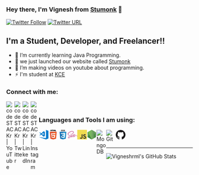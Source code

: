 ### Hey there, I'm Vignesh from [Stumonk][website] 👋

[<img alt="Twitter Follow" src="https://img.shields.io/twitter/follow/vigneshrml?color=%231E99E6&label=Follow%20%40vigneshrml&logo=twitter&style=for-the-badge">][twitter]
[<img alt="Twitter URL" src="https://img.shields.io/twitter/url?color=%23E37001&label=join%20our%20community&style=for-the-badge&url=http%3A%2F%2Fstumonk.herokuapp.com%2F">][website]

## I'm a Student, Developer, and Freelancer!!

- 🌱 I’m currently learning Java Programming.
- 🔭 we just launched our website called [Stumonk][website]
- 👯 I’m making videos on youtube about programming.
- ⚡ I'm student at [KCE][college]

### Connect with me:

[<img align="left" alt="codeSTACKr | YouTube" width="22px" src="https://cdn.jsdelivr.net/npm/simple-icons@v3/icons/youtube.svg" />][youtube]
[<img align="left" alt="codeSTACKr | Twitter" width="22px" src="https://cdn.jsdelivr.net/npm/simple-icons@v3/icons/twitter.svg" />][twitter]
[<img align="left" alt="codeSTACKr | LinkedIn" width="22px" src="https://cdn.jsdelivr.net/npm/simple-icons@v3/icons/linkedin.svg" />][linkedin]
[<img align="left" alt="codeSTACKr | Instagram" width="22px" src="https://cdn.jsdelivr.net/npm/simple-icons@v3/icons/instagram.svg" />][instagram]

<br />

### Languages and Tools I am using:

[<img align="left" alt="Visual Studio Code" width="26px" src="https://raw.githubusercontent.com/github/explore/80688e429a7d4ef2fca1e82350fe8e3517d3494d/topics/visual-studio-code/visual-studio-code.png" />][website]
[<img align="left" alt="HTML5" width="26px" src="https://raw.githubusercontent.com/github/explore/80688e429a7d4ef2fca1e82350fe8e3517d3494d/topics/html/html.png" />][website]
[<img align="left" alt="CSS3" width="26px" src="https://raw.githubusercontent.com/github/explore/80688e429a7d4ef2fca1e82350fe8e3517d3494d/topics/css/css.png" />][website]
[<img align="left" alt="Sass" width="26px" src="https://raw.githubusercontent.com/github/explore/80688e429a7d4ef2fca1e82350fe8e3517d3494d/topics/sass/sass.png" />][website]
[<img align="left" alt="JavaScript" width="26px" src="https://raw.githubusercontent.com/github/explore/80688e429a7d4ef2fca1e82350fe8e3517d3494d/topics/javascript/javascript.png" />][website]
[<img align="left" alt="Node.js" width="26px" src="https://raw.githubusercontent.com/github/explore/80688e429a7d4ef2fca1e82350fe8e3517d3494d/topics/nodejs/nodejs.png" />][website]
[<img align="left" alt="MongoDB" width="26px" src="https://miro.medium.com/max/640/1*-ivYkzeuYJedPKdEdfnNlg.png" />][website]
[<img align="left" alt="Git" width="26px" src="https://git-scm.com/images/logos/logomark-orange@2x.png" />][website]
[<img align="left" alt="GitHub" width="26px" src="https://raw.githubusercontent.com/github/explore/78df643247d429f6cc873026c0622819ad797942/topics/github/github.png" />][website]

<br />
<br />

---

  <img align="left" alt="Vigneshrml's GitHub Stats" src="https://github-readme-stats.codestackr.vercel.app/api?username=vigneshrml&show_icons=true&hide_border=true" />

[college]: https://kce.ac.in/
[website]: http://stumonk.herokuapp.com
[twitter]: https://twitter.com/vigneshrml
[youtube]: https://www.youtube.com/channel/UCVSx2flhroiFj2SaLHTDHug
[instagram]: https://www.instagram.com/vigneshbharathiyt/
[linkedin]: https://www.linkedin.com/in/vigneshceo/
